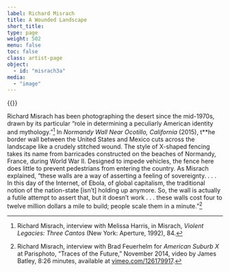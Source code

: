 ```yaml
---
label: Richard Misrach
title: A Wounded Landscape
short_title:
type: page
weight: 502
menu: false
toc: false
class: artist-page
object:
  - id: "misrach3a"
media:
  - "image"
---
```

{{<q-figure id="misrach3a">}}

Richard Misrach has been photographing the desert since the mid-1970s, drawn by its particular “role in determining a peculiarly American identity and mythology.”[^1] In *Normandy Wall Near Ocotillo, California* (2015), t**he border wall between the United States and Mexico cuts across the landscape like a crudely stitched wound. The style of X-shaped fencing takes its name from barricades constructed on the beaches of Normandy, France, during World War II. Designed to impede vehicles, the fence here does little to prevent pedestrians from entering the country. As Misrach explained, “these walls are a way of asserting a feeling of sovereignty. . . . In this day of the Internet, of Ebola, of global capitalism, the traditional notion of the nation-state \[isn’t\] holding up anymore. So, the wall is actually a futile attempt to assert that, but it doesn’t work . . . these walls cost four to twelve million dollars a mile to build; people scale them in a minute.”[^2]

[^1]: Richard Misrach, interview with Melissa Harris, in Misrach, *Violent Legacies: Three Cantos* (New York: Aperture, 1992), 84.

[^2]: Richard Misrach, interview with Brad Feuerhelm for *American Suburb X* at Parisphoto, “Traces of the Future,” November 2014, video by James Batley, 8:26 minutes, available at [vimeo.com/126179917](https://vimeo.com/126179917).
